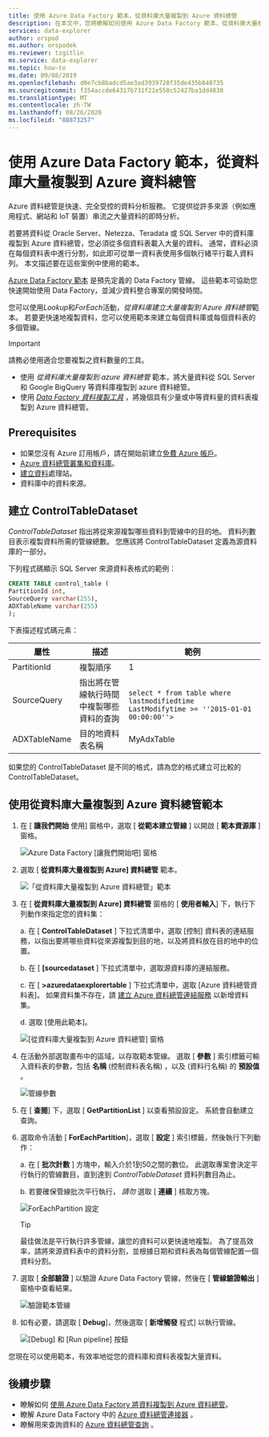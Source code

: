 ```yaml
---
title: 使用 Azure Data Factory 範本，從資料庫大量複製到 Azure 資料總管
description: 在本文中，您將瞭解如何使用 Azure Data Factory 範本，從資料庫大量複製到 Azure 資料總管
services: data-explorer
author: orspod
ms.author: orspodek
ms.reviewer: tzgitlin
ms.service: data-explorer
ms.topic: how-to
ms.date: 09/08/2019
ms.openlocfilehash: d0e7cb8badcd5ae3ad3939728f35de435b848735
ms.sourcegitcommit: f354accde64317b731f21e558c52427ba1dd4830
ms.translationtype: MT
ms.contentlocale: zh-TW
ms.lasthandoff: 08/26/2020
ms.locfileid: "88873257"
---
```

# <a name="copy-in-bulk-from-a-database-to-azure-data-explorer-by-using-the-azure-data-factory-template"></a>使用 Azure Data Factory 範本，從資料庫大量複製到 Azure 資料總管 

Azure 資料總管是快速、完全受控的資料分析服務。 它提供從許多來源（例如應用程式、網站和 IoT 裝置）串流之大量資料的即時分析。 

若要將資料從 Oracle Server、Netezza、Teradata 或 SQL Server 中的資料庫複製到 Azure 資料總管，您必須從多個資料表載入大量的資料。 通常，資料必須在每個資料表中進行分割，如此即可從單一資料表使用多個執行緒平行載入資料列。 本文描述要在這些案例中使用的範本。

[Azure Data Factory 範本](/azure/data-factory/solution-templates-introduction) 是預先定義的 Data Factory 管線。 這些範本可協助您快速開始使用 Data Factory，並減少資料整合專案的開發時間。 

您可以使用*Lookup*和*ForEach*活動，*從資料庫建立大量複製到 Azure 資料總管*範本。 若要更快速地複製資料，您可以使用範本來建立每個資料庫或每個資料表的多個管線。 

> [!IMPORTANT]
> 請務必使用適合您要複製之資料數量的工具。
> * 使用 *從資料庫大量複製到 azure 資料總管* 範本，將大量資料從 SQL Server 和 Google BigQuery 等資料庫複製到 azure 資料總管。 
> * 使用 [*Data Factory 資料複製工具*](data-factory-load-data.md) ，將幾個具有少量或中等資料量的資料表複製到 Azure 資料總管。 

## <a name="prerequisites"></a>Prerequisites

* 如果您沒有 Azure 訂用帳戶，請在開始前建立[免費 Azure 帳戶](https://azure.microsoft.com/free/)。
* [Azure 資料總管叢集和資料庫](create-cluster-database-portal.md)。
* [建立資料](data-factory-load-data.md#create-a-data-factory)處理站。
* 資料庫中的資料來源。

## <a name="create-controltabledataset"></a>建立 ControlTableDataset

*ControlTableDataset* 指出將從來源複製哪些資料到管線中的目的地。 資料列數目表示複製資料所需的管線總數。 您應該將 ControlTableDataset 定義為源資料庫的一部分。

下列程式碼顯示 SQL Server 來源資料表格式的範例：
    
```sql   
CREATE TABLE control_table (
PartitionId int,
SourceQuery varchar(255),
ADXTableName varchar(255)
);
```

下表描述程式碼元素：

|屬性  |描述  | 範例
|---------|---------| ---------|
|PartitionId   |  複製順序 | 1  |  
|SourceQuery   |  指出將在管線執行時間中複製哪些資料的查詢 | <br>`select * from table where lastmodifiedtime  LastModifytime >= ''2015-01-01 00:00:00''>` </br>    
|ADXTableName  |  目的地資料表名稱 | MyAdxTable       |  

如果您的 ControlTableDataset 是不同的格式，請為您的格式建立可比較的 ControlTableDataset。

## <a name="use-the-bulk-copy-from-database-to-azure-data-explorer-template"></a>使用從資料庫大量複製到 Azure 資料總管範本

1. 在 [ **讓我們開始** 使用] 窗格中，選取 [ **從範本建立管線** ] 以開啟 [ **範本資源庫** ] 窗格。

    ![Azure Data Factory [讓我們開始吧] 窗格](media/data-factory-template/adf-get-started.png)

1. 選取 [ **從資料庫大量複製到 Azure] 資料總管** 範本。
 
    ![「從資料庫大量複製到 Azure 資料總管」範本](media/data-factory-template/pipeline-from-template.png)

1.  在 [ **從資料庫大量複製到 Azure] 資料總管** 窗格的 [ **使用者輸入**] 下，執行下列動作來指定您的資料集： 

    a. 在 [ **ControlTableDataset** ] 下拉式清單中，選取 [控制] 資料表的連結服務，以指出要將哪些資料從來源複製到目的地，以及將資料放在目的地中的位置。 

    b. 在 [ **[sourcedataset** ] 下拉式清單中，選取源資料庫的連結服務。 

    c. 在 [ **>azuredataexplorertable** ] 下拉式清單中，選取 [Azure 資料總管資料表]。 如果資料集不存在，請 [建立 Azure 資料總管連結服務](data-factory-load-data.md#create-the-azure-data-explorer-linked-service) 以新增資料集。

    d. 選取 [使用此範本]。

    ![[從資料庫大量複製到 Azure 資料總管] 窗格](media/data-factory-template/configure-bulk-copy-adx-template.png)

1. 在活動外部選取畫布中的區域，以存取範本管線。 選取 [ **參數** ] 索引標籤可輸入資料表的參數，包括 **名稱** (控制資料表名稱) ，以及 (資料行名稱) 的 **預設值** 。

    ![管線參數](media/data-factory-template/pipeline-parameters.png)

1.  在 [ **查閱**] 下，選取 [ **GetPartitionList** ] 以查看預設設定。 系統會自動建立查詢。
1.  選取命令活動 [ **ForEachPartition**]，選取 [ **設定** ] 索引標籤，然後執行下列動作：

    a. 在 [ **批次計數** ] 方塊中，輸入介於1到50之間的數位。 此選取專案會決定平行執行的管線數目，直到達到 *ControlTableDataset* 資料列數目為止。 

    b. 若要確保管線批次平行執行， *請勿* 選取 [ **連續** ] 核取方塊。

    ![ForEachPartition 設定](media/data-factory-template/foreach-partition-settings.png)

    > [!TIP]
    > 最佳做法是平行執行許多管線，讓您的資料可以更快速地複製。 為了提高效率，請將來源資料表中的資料分割，並根據日期和資料表為每個管線配置一個資料分割。

1. 選取 [ **全部驗證** ] 以驗證 Azure Data Factory 管線，然後在 [ **管線驗證輸出** ] 窗格中查看結果。

    ![驗證範本管線](media/data-factory-template/validate-template-pipelines.png)

1. 如有必要，請選取 [ **Debug**]，然後選取 [ **新增觸發** 程式] 以執行管線。

    ![[Debug] 和 [Run pipeline] 按鈕](media/data-factory-template/trigger-run-of-pipeline.png)    

您現在可以使用範本，有效率地從您的資料庫和資料表複製大量資料。

## <a name="next-steps"></a>後續步驟

* 瞭解如何 [使用 Azure Data Factory 將資料複製到 Azure 資料總管](data-factory-load-data.md)。
* 瞭解 Azure Data Factory 中的 [Azure 資料總管連接器](/azure/data-factory/connector-azure-data-explorer) 。
* 瞭解用來查詢資料的 [Azure 資料總管查詢](web-query-data.md) 。






